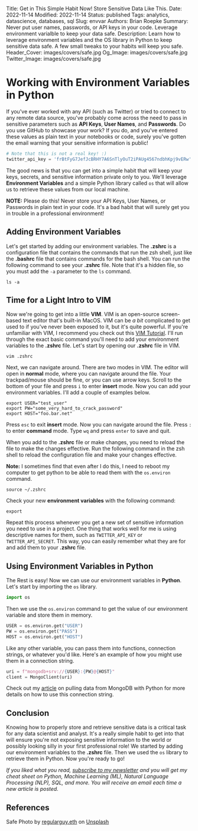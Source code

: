 Title: Get in This Simple Habit Now! Store Sensitive Data Like This.
Date: 2022-11-14
Modified: 2022-11-14
Status: published
Tags: analytics, datascience, databases, sql
Slug: envvar
Authors: Brian Roepke
Summary: Never put user names, passwords, or API keys in your code.  Leverage environment varialble to keep your data safe.
Description: Learn how to leverage environment variables and the OS library in Python to keep sensitive data safe.  A few small tweaks to your habits will keep you safe.
Header_Cover: images/covers/safe.jpg
Og_Image: images/covers/safe.jpg
Twitter_Image: images/covers/safe.jpg

# Working with Environment Variables in Python

If you've ever worked with any API (such as Twitter) or tried to connect to any remote data source, you've probably come across the need to pass in sensitive parameters such as **API Keys**, **User Names**, and **Passwords**. Do you use GitHub to showcase your work? If you do, and you've entered these values as plain text in your notebooks or code, surely you've gotten the email warning that your sensitive information is public! 

```python
# Note that this is not a real key! :) 
twitter_api_key = 'frBtFyG7JefJcBRHY7A6SnTlyOuT2iPAUg4567ndbhKpj9vERw'
```

The good news is that you can get into a simple habit that will keep your keys, secrets, and sensitive information private only to you. We'll leverage **Environment Variables** and a simple Python library called `os` that will allow us to retrieve these values from our local machine.

**NOTE:** Please do this! Never store your API Keys, User Names, or Passwords in plain text in your code. It's a bad habit that will surely get you in trouble in a professional environment!

## Adding Environment Variables

Let's get started by adding our environment variables. The **.zshrc** is a configuration file that contains the commands that run the zsh shell, just like the **.bashrc** file that contains commands for the bash shell. You can run the following command to see your **.zshrc** file. Note that it's a hidden file, so you must add the `-a` parameter to the `ls` command.

```shell
ls -a
```

## Time for a Light Intro to VIM

Now we're going to get into a little **VIM**. VIM is an open-source screen-based text editor that's built-in MacOS. VIM can be *a bit* complicated to get used to if you've never been exposed to it, but it's quite powerful. If you're unfamiliar with VIM, I recommend you check out this [VIM Tutorial](https://www.openvim.com/). I'll run through the exact basic command you'll need to add your environment variables to the **.zshrc** file. Let's start by opening our **.zshrc** file in VIM.

```shell
vim .zshrc
```

Next, we can navigate around. There are two modes in VIM. The editor will open in **normal** mode, where you can navigate around the file. Your trackpad/mouse should be fine, or you can use arrow keys. Scroll to the bottom of your file and press `i` to enter **insert** mode. Now you can add your environment variables. I'll add a couple of examples below.

```shell
export USER="test_user"
export PW="some_very_hard_to_crack_password"
export HOST="foo.bar.net"
```

Press `esc` to exit **insert** mode. Now you can navigate around the file. Press `:` to enter **command** mode. Type `wq` and press `enter` to save and quit.

When you add to the **.zshrc** file or make changes, you need to reload the file to make the changes effective. Run the following command in the zsh shell to reload the configuration file and make your changes effective.

**Note:** I sometimes find that even after I do this, I need to reboot my computer to get python to be able to read them with the `os.environ` command.

```shell
source ~/.zshrc 
```

Check your new **environment variables** with the following command:

```shell
export
```

Repeat this process whenever you get a new set of sensitive information you need to use in a project. One thing that works well for me is using descriptive names for them, such as `TWITTER_API_KEY` or `TWITTER_API_SECRET`. This way, you can easily remember what they are for and add them to your **.zshrc** file.

## Using Environment Variables in Python

The Rest is easy! Now we can use our environment variables in **Python**. Let's start by importing the `os` library.

```python
import os
```

Then we use the `os.environ` command to get the value of our environment variable and store them in memory.

```python
USER = os.environ.get("USER")
PW = os.environ.get("PASS")
HOST = os.environ.get("HOST")
```

Like any other variable, you can pass them into functions, connection strings, or whatever you'd like. Here's an example of how you might use them in a connection string.

```python
uri = f"mongodb+srv://{USER}:{PW}@{HOST}"
client = MongoClient(uri)
```

Check out my [article]({filename}mongo.md) on pulling data from MongoDB with Python for more details on how to use this connection string.


## Conclusion

Knowing how to properly store and retrieve sensitive data is a critical task for any data scientist and analyst. It's a really simple habit to get into that will ensure you're not exposing sensitive information to the world or possibly looking silly in your first professional role! We started by adding our environment variables to the **.zshrc** file. Then we used the `os` library to retrieve them in Python. Now you're ready to go!

*If you liked what you read, [subscribe to my newsletter](https://campaign.dataknowsall.com/subscribe) and you will get my cheat sheet on Python, Machine Learning (ML), Natural Language Processing (NLP), SQL, and more. You will receive an email each time a new article is posted.*

## References

Safe Photo by <a href="https://unsplash.com/@moneyphotos?utm_source=unsplash&utm_medium=referral&utm_content=creditCopyText">regularguy.eth</a> on <a href="https://unsplash.com/s/photos/safe?utm_source=unsplash&utm_medium=referral&utm_content=creditCopyText">Unsplash</a>
  